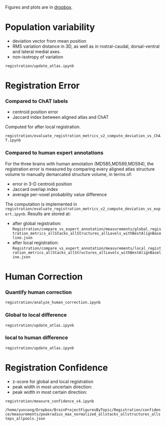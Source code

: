 Figures and plots are in [dropbox](https://www.dropbox.com/sh/42cl7qb27i3c0sx/AAA1WXbFP8W5EzAFQguUSu1ba?dl=0).

# Population variability

- deviation vector from mean position
- RMS variation distance in 3D, as well as in rostral-caudal, dorsal-ventral and lateral medial axes.
- non-isotropy of variation

`registration/update_atlas.ipynb`

# Registration Error

### Compared to ChAT labels

- centroid position error
- Jaccard index between aligned atlas and ChAT

Computed for after local registration.

`registration/evaluate_registration_metrics_v2_compute_deviation_vs_ChAT.ipynb`

### Compared to human expert annotations

For the three brains with human annotation (MD585,MD589,MD594), the registration error is measured by comparing every aligned atlas structure volume to manually demarcated structure volume, in terms of:
- error in 3-D centroid position
- Jaccard overlap index
- average per-voxel probability value difference

The computation is implemented in `registration/evaluate_registration_metrics_v2_compute_deviation_vs_expert.ipynb`. Results are stored at:
- after global registration:
`Registration/compare_vs_expert_annotation/measurements/global_registration_metrics_allStacks_allStructures_allLevels_withBestAlignBaseline.json`
- after local registration:
`Registration/compare_vs_expert_annotation/measurements/local_registration_metrics_allStacks_allStructures_allLevels_withBestAlignBaseline.json`


# Human Correction

### Quantify human correction
`registration/analyze_human_correction.ipynb`
  
### Global to local difference
`registration/update_atlas.ipynb`

### local to human difference
`registration/update_atlas.ipynb`

# Registration Confidence

- z-score for global and local registration
- peak width in most uncertain direction:
- peak width in most certain direction:

`registration/measure_confidence_v4.ipynb`

`/home/yuncong/Dropbox/BrainProjectFiguresByTopic/Registration/confidence/measurements/peakradius_max_normalized_allstacks_allstructures_allsteps_allpools.json`


